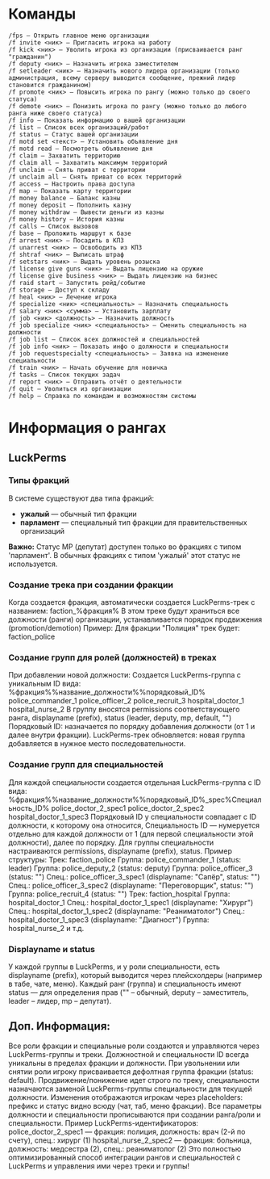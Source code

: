 # Команды
```
/fps — Открыть главное меню организации
/f invite <ник> — Пригласить игрока на работу
/f kick <ник> — Уволить игрока из организации (присваивается ранг "гражданин")
/f deputy <ник> — Назначить игрока заместителем
/f setleader <ник> — Назначить нового лидера организации (только администрация, всему серверу выводится сообщение, прежний лидер становится гражданином)
/f promote <ник> — Повысить игрока по рангу (можно только до своего статуса)
/f demote <ник> — Понизить игрока по рангу (можно только до любого ранга ниже своего статуса)
/f info — Показать информацию о вашей организации
/f list — Список всех организаций/работ
/f status — Статус вашей организации
/f motd set <текст> — Установить объявление дня
/f motd read — Посмотреть объявление дня
/f claim — Захватить территорию
/f claim all — Захватить максимум территорий
/f unclaim — Снять приват с территории
/f unclaim all — Снять приват со всех территорий
/f access — Настроить права доступа
/f map — Показать карту территории
/f money balance — Баланс казны
/f money deposit — Пополнить казну
/f money withdraw — Вывести деньги из казны
/f money history — История казны
/f calls — Список вызовов
/f base — Проложить маршрут к базе
/f arrest <ник> — Посадить в КПЗ
/f unarrest <ник> — Освободить из КПЗ
/f shtraf <ник> — Выписать штраф
/f setstars <ник> — Выдать уровень розыска
/f license give guns <ник> — Выдать лицензию на оружие
/f license give business <ник> — Выдать лицензию на бизнес
/f raid start — Запустить рейд/событие
/f storage — Доступ к складу
/f heal <ник> — Лечение игрока
/f specialize <ник> <специальность> — Назначить специальность
/f salary <ник> <сумма> — Установить зарплату
/f job <ник> <должность> — Назначить должность
/f job specialize <ник> <специальность> — Сменить специальность на должности
/f job list — Список всех должностей и специальностей
/f job info <ник> — Показать инфо о должности и специальности
/f job requestspecialty <специальность> — Заявка на изменение специальности
/f train <ник> — Начать обучение для новичка
/f tasks — Список текущих задач
/f report <ник> — Отправить отчёт о деятельности
/f quit — Уволиться из организации
/f help — Справка по командам и возможностям системы
```
# Информация о рангах
## LuckPerms 
### Типы фракций
В системе существуют два типа фракций:
- **ужалый** — обычный тип фракции
- **парламент** — специальный тип фракции для правительственных организаций

**Важно:** Статус MP (депутат) доступен только во фракциях с типом 'парламент'. В обычных фракциях с типом 'ужалый' этот статус не используется.

### Создание трека при создании фракции
Когда создается фракция, автоматически создается LuckPerms-трек с названием:
faction_%фракция%
В этом треке будут храниться все должности (ранги) организации, устанавливается порядок продвижения (promotion/demotion)
Пример:
Для фракции "Полиция" трек будет: faction_police
### Создание групп для ролей (должностей) в треках
При добавлении новой должности:
Создается LuckPerms-группа с уникальным ID вида: %фракция%%название_должности%%порядковый_ID%
police_commander_1
police_officer_2
police_recruit_3
hospital_doctor_1
hospital_nurse_2
В группу вносятся permissions соответствующего ранга, displayname (prefix), status (leader, deputy, mp, default, "")
Порядковый ID: назначается по порядку добавления должности (от 1 и далее внутри фракции).
LuckPerms-трек обновляется: новая группа добавляется в нужное место последовательности.
### Создание групп для специальностей
Для каждой специальности создается отдельная LuckPerms-группа с ID вида: %фракция%%название_должности%%порядковый_ID%_spec%Специальность_ID%
police_doctor_2_spec1
police_doctor_2_spec2
hospital_doctor_1_spec3
Порядковый ID у специальности совпадает с ID должности, к которому она относится,
Специальность ID — нумеруется отдельно для каждой должности от 1 (для первой специальности этой должности), далее по порядку.
Для группы специальности настраиваются permissions, displayname (prefix), status.
Пример структуры:
Трек: faction_police
Группа: police_commander_1 (status: leader)
Группа: police_deputy_2 (status: deputy)
Группа: police_officer_3 (status: "")
Спец.: police_officer_3_spec1 (displayname: "Сапёр", status: "")
Спец.: police_officer_3_spec2 (displayname: "Переговорщик", status: "")
Группа: police_recruit_4 (status: "")
Трек: faction_hospital
Группа: hospital_doctor_1
Спец.: hospital_doctor_1_spec1 (displayname: "Хирург")
Спец.: hospital_doctor_1_spec2 (displayname: "Реаниматолог")
Спец.: hospital_doctor_1_spec3 (displayname: "Диагност")
Группа: hospital_nurse_2
и т.д.
### Displayname и status
У каждой группы в LuckPerms, и у роли специальности, есть displayname (prefix), который выводится через плейсхолдеры (например в табе, чате, меню).
Каждый ранг (группа) и специальность имеют status — для определения прав ("" – обычный, deputy – заместитель, leader – лидер, mp – депутат).
## Доп. Информация:
Все роли фракции и специальные роли создаются и управляются через LuckPerms-группы и треки.
Должностной и специальности ID всегда уникальны в пределах фракции и должности.
При увольнении или снятии роли игроку присваивается дефолтная группа фракции (status: default).
Продвижение/понижение идет строго по треку, специальности назначаются заменой LuckPerms-группы специальности для текущей должности.
Изменения отображаются игрокам через placeholders: префикс и статус видно всюду (чат, таб, меню фракции).
Все параметры должности и специальности прописываются при создании ранга/роли и специальности.
Пример LuckPerms-идентификаторов:
police_doctor_2_spec1 — фракция: полиция, должность: врач (2-й по счету), спец.: хирург (1)
hospital_nurse_2_spec2 — фракция: больница, должность: медсестра (2), спец.: реаниматолог (2)
Это полностью оптимизированный способ интеграции рангов и специальностей с LuckPerms и управления ими через треки и группы!
